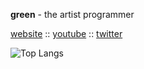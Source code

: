 **green** - the artist programmer

[website](https://madeby.green) :: [youtube](https://www.youtube.com/channel/UCG5x5bInJE4EDrxzxWVqjKg) :: [twitter](https://twitter.com/structGreen)

![Top Langs](https://github-readme-stats.vercel.app/api/top-langs/?username=greenthepear&hide_progress=true&hide=css,html)
